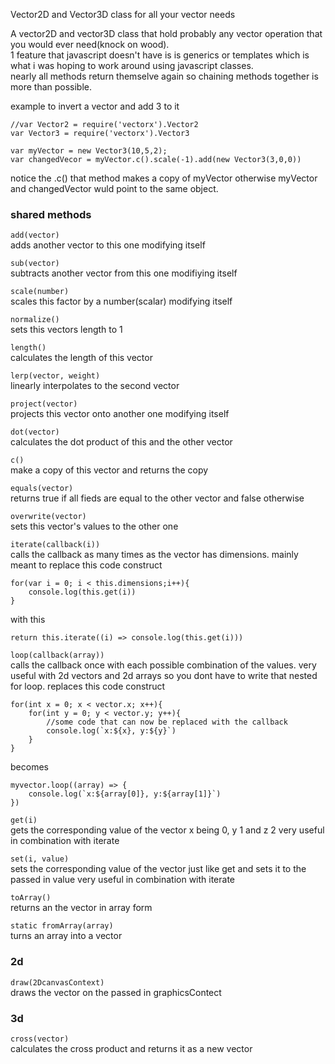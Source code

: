 Vector2D and Vector3D class for all your vector needs

A vector2D and vector3D class that hold probably any vector operation that you would ever need(knock on wood).  
1 feature that javascript doesn't have is is generics or templates which is what i was hoping to work around using javascript classes.  
nearly all methods return themselve again so chaining methods together is more than possible.

example to invert a vector and add 3 to it

```
//var Vector2 = require('vectorx').Vector2
var Vector3 = require('vectorx').Vector3

var myVector = new Vector3(10,5,2);
var changedVecor = myVector.c().scale(-1).add(new Vector3(3,0,0))
```
notice the .c() that method makes a copy of myVector otherwise myVector and changedVector wuld point to the same object.

### shared methods

`add(vector)`  
adds another vector to this one modifying itself

`sub(vector)`  
subtracts another vector from this one modifiying itself

`scale(number)`  
scales this factor by a number(scalar) modifying itself

`normalize()`  
sets this vectors length to 1

`length()`  
calculates the length of this vector

`lerp(vector, weight)`  
linearly interpolates to the second vector

`project(vector)`  
projects this vector onto another one modifying itself

`dot(vector)`  
calculates the dot product of this and the other vector

`c()`  
make a copy of this vector and returns the copy

`equals(vector)`  
returns true if all fieds are equal to the other vector and false otherwise

`overwrite(vector)`  
sets this vector's values to the other one

`iterate(callback(i))`  
calls the callback as many times as the vector has dimensions.
mainly meant to replace this code construct
```
for(var i = 0; i < this.dimensions;i++){
    console.log(this.get(i))
}
```
with this
```
return this.iterate((i) => console.log(this.get(i)))
```

`loop(callback(array))`  
calls the callback once with each possible combination of the values.
very useful with 2d vectors and 2d arrays so you dont have to write that nested for loop.
replaces this code construct
```
for(int x = 0; x < vector.x; x++){
    for(int y = 0; y < vector.y; y++){
        //some code that can now be replaced with the callback
        console.log(`x:${x}, y:${y}`)
    }
}
```
becomes
```
myvector.loop((array) => {
    console.log(`x:${array[0]}, y:${array[1]}`)
})
```

`get(i)`  
gets the corresponding value of the vector x being 0, y 1 and z 2
very useful in combination with iterate

`set(i, value)`  
sets the corresponding value of the vector just like get and sets it to the passed in value
very useful in combination with iterate

`toArray()`  
returns an the vector in array form

`static fromArray(array)`  
turns an array into a vector

### 2d
`draw(2DcanvasContext)`  
draws the vector on the passed in graphicsContect

### 3d
`cross(vector)`  
calculates the cross product and returns it as a new vector